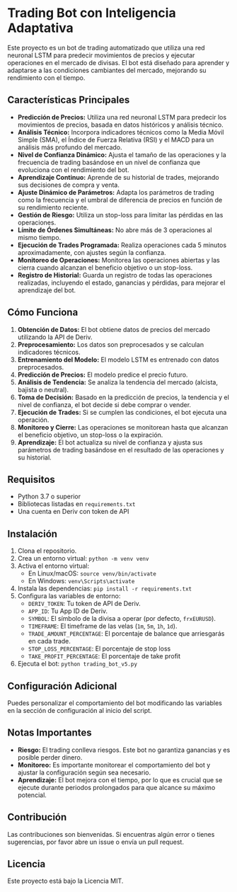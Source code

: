 # Trading Bot con Inteligencia Adaptativa

Este proyecto es un bot de trading automatizado que utiliza una red neuronal LSTM para predecir movimientos de precios y ejecutar operaciones en el mercado de divisas. El bot está diseñado para aprender y adaptarse a las condiciones cambiantes del mercado, mejorando su rendimiento con el tiempo.

## Características Principales

- **Predicción de Precios:** Utiliza una red neuronal LSTM para predecir los movimientos de precios, basada en datos históricos y análisis técnico.
- **Análisis Técnico:** Incorpora indicadores técnicos como la Media Móvil Simple (SMA), el Índice de Fuerza Relativa (RSI) y el MACD para un análisis más profundo del mercado.
- **Nivel de Confianza Dinámico:** Ajusta el tamaño de las operaciones y la frecuencia de trading basándose en un nivel de confianza que evoluciona con el rendimiento del bot.
- **Aprendizaje Continuo:** Aprende de su historial de trades, mejorando sus decisiones de compra y venta.
- **Ajuste Dinámico de Parámetros:** Adapta los parámetros de trading como la frecuencia y el umbral de diferencia de precios en función de su rendimiento reciente.
- **Gestión de Riesgo:** Utiliza un stop-loss para limitar las pérdidas en las operaciones.
- **Límite de Órdenes Simultáneas:** No abre más de 3 operaciones al mismo tiempo.
- **Ejecución de Trades Programada:** Realiza operaciones cada 5 minutos aproximadamente, con ajustes según la confianza.
- **Monitoreo de Operaciones:** Monitorea las operaciones abiertas y las cierra cuando alcanzan el beneficio objetivo o un stop-loss.
- **Registro de Historial:** Guarda un registro de todas las operaciones realizadas, incluyendo el estado, ganancias y pérdidas, para mejorar el aprendizaje del bot.

## Cómo Funciona

1.  **Obtención de Datos:** El bot obtiene datos de precios del mercado utilizando la API de Deriv.
2.  **Preprocesamiento:** Los datos son preprocesados y se calculan indicadores técnicos.
3.  **Entrenamiento del Modelo:** El modelo LSTM es entrenado con datos preprocesados.
4.  **Predicción de Precios:** El modelo predice el precio futuro.
5.  **Análisis de Tendencia:** Se analiza la tendencia del mercado (alcista, bajista o neutral).
6.  **Toma de Decisión:** Basado en la predicción de precios, la tendencia y el nivel de confianza, el bot decide si debe comprar o vender.
7.  **Ejecución de Trades:** Si se cumplen las condiciones, el bot ejecuta una operación.
8.  **Monitoreo y Cierre:** Las operaciones se monitorean hasta que alcanzan el beneficio objetivo, un stop-loss o la expiración.
9.  **Aprendizaje:** El bot actualiza su nivel de confianza y ajusta sus parámetros de trading basándose en el resultado de las operaciones y su historial.

## Requisitos

- Python 3.7 o superior
- Bibliotecas listadas en `requirements.txt`
- Una cuenta en Deriv con token de API

## Instalación

1.  Clona el repositorio.
2.  Crea un entorno virtual: `python -m venv venv`
3.  Activa el entorno virtual:
    -   En Linux/macOS: `source venv/bin/activate`
    -   En Windows: `venv\Scripts\activate`
4.  Instala las dependencias: `pip install -r requirements.txt`
5.  Configura las variables de entorno:
    -  `DERIV_TOKEN`: Tu token de API de Deriv.
    -  `APP_ID`: Tu App ID de Deriv.
    -  `SYMBOL`: El símbolo de la divisa a operar (por defecto, `frxEURUSD`).
    -  `TIMEFRAME`: El timeframe de las velas (`1m`, `5m`, `1h`, `1d`).
    -  `TRADE_AMOUNT_PERCENTAGE`: El porcentaje de balance que arriesgarás en cada trade.
    -  `STOP_LOSS_PERCENTAGE`: El porcentaje de stop loss
    -  `TAKE_PROFIT_PERCENTAGE`: El porcentaje de take profit
6.  Ejecuta el bot: `python trading_bot_v5.py`

## Configuración Adicional

Puedes personalizar el comportamiento del bot modificando las variables en la sección de configuración al inicio del script.

## Notas Importantes

- **Riesgo:** El trading conlleva riesgos. Este bot no garantiza ganancias y es posible perder dinero.
- **Monitoreo:** Es importante monitorear el comportamiento del bot y ajustar la configuración según sea necesario.
- **Aprendizaje:** El bot mejora con el tiempo, por lo que es crucial que se ejecute durante periodos prolongados para que alcance su máximo potencial.

## Contribución

Las contribuciones son bienvenidas. Si encuentras algún error o tienes sugerencias, por favor abre un issue o envía un pull request.

## Licencia

Este proyecto está bajo la Licencia MIT.